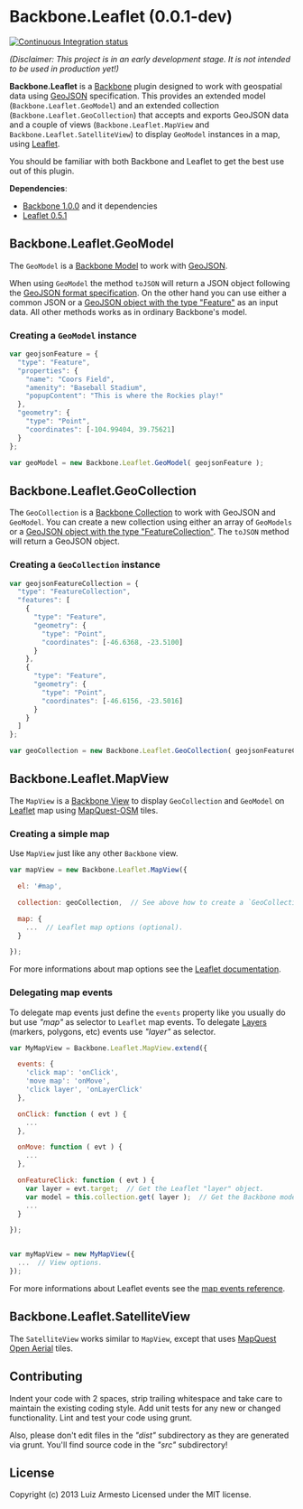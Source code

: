 # Backbone.Leaflet (0.0.1-dev)

[![Continuous Integration status](https://secure.travis-ci.org/LuizArmesto/backbone.leaflet.png)](http://travis-ci.org/LuizArmesto/backbone.leaflet)

*(Disclaimer: This project is in an early development stage. It is not intended to be used in production yet!)*

__Backbone.Leaflet__ is a [Backbone](http://backbonejs.org/) plugin designed to work with geospatial data using [GeoJSON](http://geojson.org) specification. This provides an extended model (`Backbone.Leaflet.GeoModel`) and an extended collection (`Backbone.Leaflet.GeoCollection`) that accepts and exports GeoJSON data and a couple of views (`Backbone.Leaflet.MapView` and `Backbone.Leaflet.SatelliteView`) to display `GeoModel` instances in a map, using [Leaflet](http://leafletjs.com).

You should be familiar with both Backbone and Leaflet to get the best use out of this plugin.

__Dependencies__:
 * [Backbone 1.0.0](http://backbonejs.org/#downloads) and it dependencies
 * [Leaflet 0.5.1](http://leafletjs.com/download.html)


## Backbone.Leaflet.GeoModel

The `GeoModel` is a [Backbone Model](http://backbonejs.org/#Model) to work with [GeoJSON](http://geojson.org/).

When using `GeoModel` the method `toJSON` will return a JSON object following the [GeoJSON format specification](http://geojson.org/geojson-spec.html). On the other hand you can use either a common JSON or a [GeoJSON object with the type "Feature"](http://geojson.org/geojson-spec.html#feature-objects) as an input data. All other methods works as in ordinary Backbone's model.

### Creating a `GeoModel` instance

```javascript
var geojsonFeature = {
  "type": "Feature",
  "properties": {
    "name": "Coors Field",
    "amenity": "Baseball Stadium",
    "popupContent": "This is where the Rockies play!"
  },
  "geometry": {
    "type": "Point",
    "coordinates": [-104.99404, 39.75621]
  }
};

var geoModel = new Backbone.Leaflet.GeoModel( geojsonFeature );

```

## Backbone.Leaflet.GeoCollection

The `GeoCollection` is a [Backbone Collection](http://backbonejs.org/#Collection) to work with GeoJSON and `GeoModel`. You can create a new collection using either an array of `GeoModels` or a [GeoJSON object with the type "FeatureCollection"](http://geojson.org/geojson-spec.html#feature-collection-objects). The `toJSON` method will return a GeoJSON object.

### Creating a `GeoCollection` instance

```javascript
var geojsonFeatureCollection = {
  "type": "FeatureCollection",
  "features": [
    {
      "type": "Feature",
      "geometry": {
        "type": "Point",
        "coordinates": [-46.6368, -23.5100]
      }
    },
    {
      "type": "Feature",
      "geometry": {
        "type": "Point",
        "coordinates": [-46.6156, -23.5016]
      }
    }
  ]
};

var geoCollection = new Backbone.Leaflet.GeoCollection( geojsonFeatureCollection );

```

## Backbone.Leaflet.MapView

The `MapView` is a [Backbone View](http://backbonejs.org/#View) to display `GeoCollection` and `GeoModel` on [Leaflet](http://leafletjs.com/) map using [MapQuest-OSM](http://developer.mapquest.com/web/products/open/map) tiles.


### Creating a simple map

Use `MapView` just like any other `Backbone` view.

```javascript
var mapView = new Backbone.Leaflet.MapView({

  el: '#map',

  collection: geoCollection,  // See above how to create a `GeoCollection` instance.

  map: {
    ...  // Leaflet map options (optional).
  }

});
```

For more informations about map options see the [Leaflet documentation](http://leafletjs.com/reference.html#map-constructor).


### Delegating map events

To delegate map events just define the `events` property like you usually do but use _"map"_ as selector to `Leaflet` map events. To delegate [Layers](http://leafletjs.com/reference.html#ilayer) (markers, polygons, etc) events use _"layer"_ as selector.

```javascript
var MyMapView = Backbone.Leaflet.MapView.extend({

  events: {
    'click map': 'onClick',
    'move map': 'onMove',
    'click layer', 'onLayerClick'
  },

  onClick: function ( evt ) {
    ...
  },

  onMove: function ( evt ) {
    ...
  },

  onFeatureClick: function ( evt ) {
    var layer = evt.target;  // Get the Leaflet "layer" object.
    var model = this.collection.get( layer );  // Get the Backbone model associated to the "layer".
    ...
  }

});


var myMapView = new MyMapView({
  ...  // View options.
});

```

For more informations about Leaflet events see the [map events reference](http://leafletjs.com/reference.html#map-events).


## Backbone.Leaflet.SatelliteView

The `SatelliteView` works similar to `MapView`, except that uses [MapQuest Open Aerial](http://developer.mapquest.com/web/products/open/map) tiles.


## Contributing
Indent your code with 2 spaces, strip trailing whitespace and take care to maintain the existing coding style. Add unit tests for any new or changed functionality. Lint and test your code using grunt.

Also, please don't edit files in the _"dist"_ subdirectory as they are generated via grunt. You'll find source code in the _"src"_ subdirectory!


## License
Copyright (c) 2013 Luiz Armesto Licensed under the MIT license.
